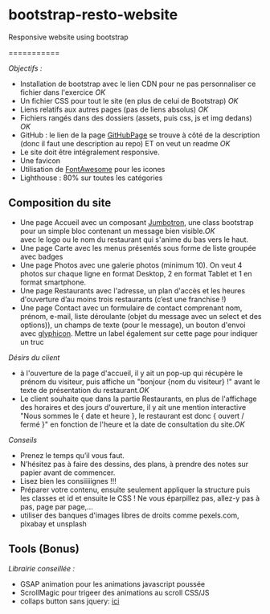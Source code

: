 # bootstrap-resto-website
Responsive website using bootstrap  

===========



_Objectifs :_   

* Installation de bootstrap avec le lien CDN pour ne pas personnaliser ce fichier dans l'exercice _OK_  
* Un fichier CSS pour tout le site (en plus de celui de Bootstrap) _OK_  
* Liens relatifs aux autres pages (pas de liens absolus) _OK_  
* Fichiers rangés dans des dossiers (assets, puis css, js et img dedans) _OK_  
* GitHub : le lien de la page [GitHubPage](https://cevaho.github.io/bootstrap-resto-website/) se trouve à côté de la description (donc il faut une description au repo) ET on veut un readme _OK_  
* Le site doit être intégralement responsive.  
* Une favicon  
* Utilisation de [FontAwesome](https://fontawesome.com/start) pour les icones  
* Lighthouse : 80% sur toutes les catégories  

## Composition du site

* Une page Accueil avec un composant [Jumbotron](http://www.conseil-webmaster.com/formation/bootstrap/jumbotron-bootstrap.php), une class bootstrap pour un simple bloc contenant un message bien visible._OK_  
		avec le logo ou le nom du restaurant qui s'anime du bas vers le haut.  
* Une page Carte avec les menus présentés sous forme de liste groupée avec badges  
* Une page Photos avec une galerie photos (minimum 10). 
		On veut 4 photos sur chaque ligne en format Desktop, 2 en format Tablet et 1 en format smartphone.  
* Une page Restaurants avec l'adresse, un plan d'accès et les heures d'ouverture 
		d’au moins trois restaurants (c’est une franchise !)  
* Une page Contact avec un formulaire de contact 
		comprenant nom, prénom, e-mail, liste déroulante (objet du message avec un select et des options)), un champs de texte (pour le message), un bouton d'envoi avec [glyphicon](http://www.conseil-webmaster.com/formation/bootstrap/glyphicons-bootstrap.php). Mettre un label également sur cette page pour indiquer un truc

_Désirs du client_

* à l'ouverture de la page d'accueil, il y ait un pop-up qui récupère le prénom du visiteur, 
		puis affiche un "bonjour {nom du visiteur} !" avant le texte de présentation du restaurant._OK_  
* Le client souhaite que dans la partie Restaurants, en plus de l'affichage des horaires et des jours d'ouverture, 
		il y ait une mention interactive "Nous sommes le { date et heure }, le restaurant est donc { ouvert / fermé }" en fonction de l'heure et la date de consultation du site._OK_

_Conseils_

* Prenez le temps qu’il vous faut.  
* N’hésitez pas à faire des dessins, des plans, à prendre des notes sur papier avant de commencer.  
* Lisez bien les consiiiiignes !!!  
* Préparer votre contenu, ensuite seulement appliquer la structure puis les classes et id et ensuite le CSS ! Ne vous éparpillez pas, allez-y pas à pas, page par page,...
* utiliser des banques d'images libres de droits comme pexels.com, pixabay et unsplash

## Tools (Bonus)

_Librairie conseillée :_

* GSAP animation pour les animations javascript poussée
* ScrollMagic pour trigeer des animations au scroll CSS/JS
* collaps button sans jquery: [ici](https://davidwalsh.name/demo/css-slide.php)

